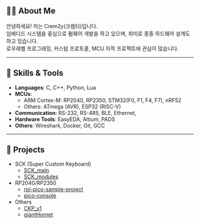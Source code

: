 ## 🧑‍💻 About Me

안녕하세요! 저는 Crem2y(크렘티)입니다.  
임베디드 시스템을 중심으로 펌웨어 개발을 하고 있으며, 취미로 종종 하드웨어 설계도 하고 있습니다.  
로우레벨 프로그래밍, 커스텀 프로토콜, MCU 자작 프로젝트에 관심이 많습니다.

---

## 🔧 Skills & Tools

- **Languages**: C, C++, Python, Lua
- **MCUs**:
  - ARM Cortex-M: RP2040, RP2350, STM32(F0, F1, F4, F7), nRF52
  - Others: ATmega (AVR), ESP32 (RISC-V)
- **Communication**: RS-232, RS-485, BLE, Ethernet, 
- **Hardware Tools**: EasyEDA, Altium, PADS
- **Others**: Wireshark, Docker, Git, GCC

---

## 🚀 Projects

- SCK (Super Custom Keyboard)
  - [SCK_main](https://github.com/Crem2y/SCK_main)
  - [SCK_modules](https://github.com/Crem2y/SCK_modules)
- RP2040/RP2350
  - [rpi-pico-sample-project](https://github.com/Crem2y/pico-sample-project)
  - [pico-console](https://github.com/Crem2y/pico-console)
- Others
  - [CKP_v1](https://github.com/Crem2y/CKP_v1)
  - [giantHornet](https://github.com/OProcessing/giantHornet)
